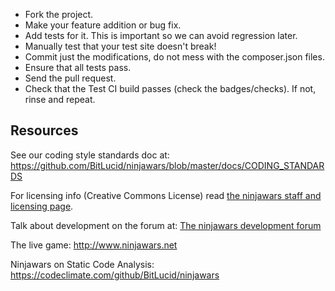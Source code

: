 -   Fork the project.
-   Make your feature addition or bug fix.
-   Add tests for it. This is important so we can avoid regression later.
-   Manually test that your test site doesn't break!
-   Commit just the modifications, do not mess with the composer.json files.
-   Ensure that all tests pass.
-   Send the pull request.
-   Check that the Test CI build passes (check the badges/checks). If not, rinse and repeat.

## Resources

See our coding style standards doc at:
https://github.com/BitLucid/ninjawars/blob/master/docs/CODING_STANDARDS

For licensing info (Creative Commons License) read [the ninjawars staff and licensing page](http://www.ninjawars.net/staff.php).

Talk about development on the forum at:
[The ninjawars development forum](http://ninjawars.proboards.com/index.cgi?board=Devel1)

The live game:
http://www.ninjawars.net

Ninjawars on Static Code Analysis:
https://codeclimate.com/github/BitLucid/ninjawars
